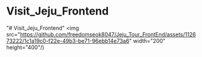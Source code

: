 # Visit_Jeju_Frontend
"# Visit_Jeju_Frontend" 
<img src="https://github.com/freedomseok8047/Jeju_Tour_FrontEnd/assets/112673222/1c1a19c0-f22e-49b3-be71-96ebb14e73a6" width="200" height="400"/)

